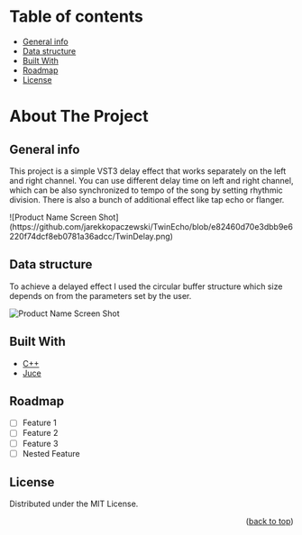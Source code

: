 # Table of contents
* [General info](#general-info)
* [Data structure](#data-structure)
* [Built With](#build-with)
* [Roadmap](#roadmap)
* [License](#license)

# About The Project

## General info

<p class="text-justify">
This project is a simple VST3 delay effect that works separately on the left and right channel. You can use different delay time on left and right channel, which can be also synchronized to tempo of the song by setting rhythmic division. There is also a bunch of additional effect like tap echo or flanger.
</p>

<p class="centre">
![Product Name Screen Shot](https://github.com/jarekkopaczewski/TwinEcho/blob/e82460d70e3dbb9e6220f74dcf8eb0781a36adcc/TwinDelay.png)
</p>

## Data structure

To achieve a delayed effect I used the circular buffer structure which size depends on from the parameters set by the user.

![Product Name Screen Shot](https://github.com/jarekkopaczewski/TwinEcho/blob/6ff12e2a9b27c65e19132080ee0411574d6aaddc/CircularBuffer.jpg)

## Built With

* [C++](https://isocpp.org/)
* [Juce](https://juce.com/)

## Roadmap

- [ ] Feature 1
- [ ] Feature 2
- [ ] Feature 3
- [ ] Nested Feature

## License

Distributed under the MIT License.

<p align="right">(<a href="#top">back to top</a>)</p>
